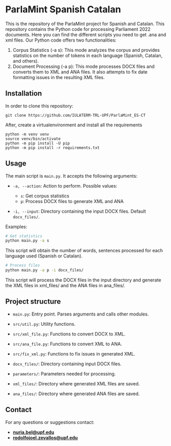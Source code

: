 
# ParlaMint Spanish Catalan

This is the repository of the ParlaMint project for Spanish and Catalan. This repository contains the Python code for processing Parliament 2022 documents. Here you can find the different scripts you need to get .ana and xml files. 
Our Python code offers two functionalities:

1. Corpus Statistics (-a s): This mode analyzes the corpus and provides statistics on the number of tokens in each language (Spanish, Catalan, and others).
2. Document Processing (-a p): This mode processes DOCX files and converts them to XML and ANA files. It also attempts to fix date formatting issues in the resulting XML files.

## Installation

In order to clone this repository:
```
git clone https://github.com/IULATERM-TRL-UPF/ParlaMint_ES-CT
```

After, create a virtualenvironment and install all the requirements
```
python -m venv venv
source venv/bin/activate
python -m pip install -U pip
python -m pip install -r requirements.txt
```

## Usage

The main script is `main.py`. It accepts the following arguments:

- `-a, --action`: Action to perform. Possible values:
  - `s`: Get corpus statistics
  - `p`: Process DOCX files to generate XML and ANA

- `-i, --input`: Directory containing the input DOCX files. Default `docx_files/`.

Examples:

```bash
# Get statistics
python main.py -a s
```

This script will obtain the number of words, sentences processed for each language used (Spanish or Catalan).

```bash
# Process files
python main.py -a p -i docx_files/
```

This script will process the DOCX files in the input directory and generate the XML files in xml_files/ and the ANA files in ana_files/.


## Project structure

* `main.py`: Entry point. Parses arguments and calls other modules.

* `src/util.py`: Utility functions. 

* `src/xml_file.py`: Functions to convert DOCX to XML.

* `src/ana_file.py`: Functions to convert XML to ANA.

* `src/fix_xml.py`: Functions to fix issues in generated XML.

* `docx_files/`: Directory containing input DOCX files.

* `parameters/`: Parameters needed for processing.

* `xml_files/`: Directory where generated XML files are saved.

* `ana_files/`: Directory where generated ANA files are saved.


## **Contact**

For any questions or suggestions contact:

* **nuria.bel@upf.edu**
* **rodolfojoel.zevallos@upf.edu**


